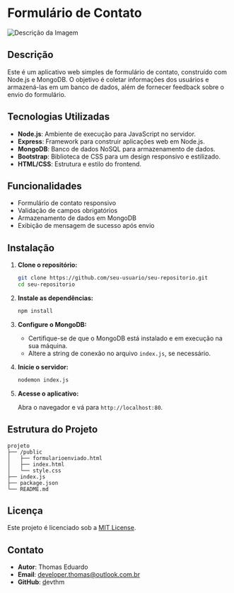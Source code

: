# Formulário de Contato

![Descrição da Imagem](./images/aps.png)

## Descrição

Este é um aplicativo web simples de formulário de contato, construído com Node.js e MongoDB. O objetivo é coletar informações dos usuários e armazená-las em um banco de dados, além de fornecer feedback sobre o envio do formulário.

## Tecnologias Utilizadas

- **Node.js**: Ambiente de execução para JavaScript no servidor.
- **Express**: Framework para construir aplicações web em Node.js.
- **MongoDB**: Banco de dados NoSQL para armazenamento de dados.
- **Bootstrap**: Biblioteca de CSS para um design responsivo e estilizado.
- **HTML/CSS**: Estrutura e estilo do frontend.

## Funcionalidades

- Formulário de contato responsivo
- Validação de campos obrigatórios
- Armazenamento de dados em MongoDB
- Exibição de mensagem de sucesso após envio

## Instalação

1. **Clone o repositório:**

   ```bash
   git clone https://github.com/seu-usuario/seu-repositorio.git
   cd seu-repositorio
   ```
2. **Instale as dependências:**

   ```bash
   npm install
   ```
3. **Configure o MongoDB:**

   - Certifique-se de que o MongoDB está instalado e em execução na sua máquina.
   - Altere a string de conexão no arquivo `index.js`, se necessário.
4. **Inicie o servidor:**

   ```bash
   nodemon index.js
   ```
5. **Acesse o aplicativo:**

   Abra o navegador e vá para `http://localhost:80`.

## Estrutura do Projeto

```
projeto
├── /public
│   ├── formularioenviado.html
│   ├── index.html
│   └── style.css
├── index.js
├── package.json
└── README.md
```

## Licença

Este projeto é licenciado sob a [MIT License](LICENSE).

## Contato

- **Autor**: Thomas Eduardo
- **Email**: developer.thomas@outlook.com.br
- **GitHub**: [d](https://github.com/seu-usuario)evthm
